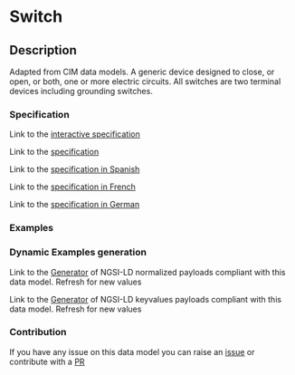 # Switch

## Description 

Adapted from CIM data models. A generic device designed to close, or open, or both, one or more electric circuits.  All switches are two terminal devices including grounding switches.
### Specification

Link to the [interactive specification](https://swagger.lab.fiware.org/?url=https://smart-data-models.github.io/dataModel.EnergyCIM/Switch/swagger.yaml)

Link to the [specification](https://smart-data-models.github.io/dataModel.EnergyCIM/Switch/doc/spec.md)

Link to the [specification in Spanish](https://smart-data-models.github.io/dataModel.EnergyCIM/Switch/doc/spec_ES.md)

Link to the [specification in French](https://smart-data-models.github.io/dataModel.EnergyCIM/Switch/doc/spec_FR.md)

Link to the [specification in German](https://smart-data-models.github.io/dataModel.EnergyCIM/Switch/doc/spec_DE.md)
### Examples
### Dynamic Examples generation

Link to the [Generator](https://smartdatamodels.org/extra/ngsi-ld_generator_v0.92.php?schemaUrl=https://raw.githubusercontent.com/smart-data-models/dataModel.EnergyCIM/master/Switch/schema.json&email=info@smartdatamodels.org) of NGSI-LD normalized payloads compliant with this data model. Refresh for new values

Link to the [Generator](https://smartdatamodels.org/extra/ngsi-ld_generator_keyvalues_v0.92.php?schemaUrl=https://raw.githubusercontent.com/smart-data-models/dataModel.EnergyCIM/master/Switch/schema.json&email=info@smartdatamodels.org) of NGSI-LD keyvalues payloads compliant with this data model. Refresh for new values
### Contribution

 If you have any issue on this data model you can raise an [issue](https://github.com/smart-data-models/dataModel.EnergyCIM/issues)  or contribute with a [PR](https://github.com/smart-data-models/dataModel.EnergyCIM/pulls)